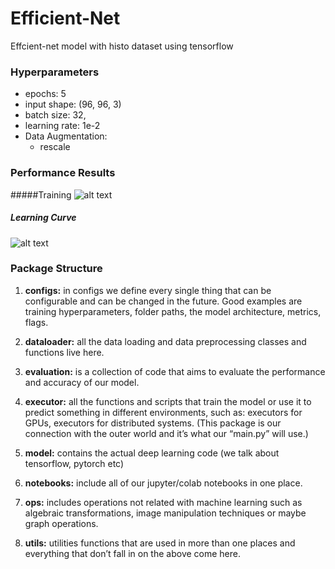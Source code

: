 # Efficient-Net
Effcient-net model with histo dataset using tensorflow

### Hyperparameters
   * epochs: 5
   * input shape: (96, 96, 3)
   * batch size: 32,
   * learning rate: 1e-2
   * Data Augmentation: 
     * rescale

### Performance Results

#####Training
![alt text]('plots/effnet_epochs.png')

##### Learning Curve
![alt text]('eff-net-lr_curve.png')


### Package Structure

1) **configs:** in configs we define every single thing that can be configurable and can be changed in the future. Good examples are training hyperparameters, folder paths, the model architecture, metrics, flags.

2) **dataloader:** all the data loading and data preprocessing classes and functions live here.

3) **evaluation:** is a collection of code that aims to evaluate the performance and accuracy of our model.

4) **executor:** all the functions and scripts that train the model or use it to predict something in different environments, such as: executors for GPUs, executors for distributed systems. (This package is our connection with the outer world and it’s what our “main.py” will use.)

5) **model:** contains the actual deep learning code (we talk about tensorflow, pytorch etc)

6) **notebooks:** include all of our jupyter/colab notebooks in one place.

7) **ops:** includes operations not related with machine learning such as algebraic transformations, image manipulation techniques or maybe graph operations.

8) **utils:** utilities functions that are used in more than one places and everything that don’t fall in on the above come here.